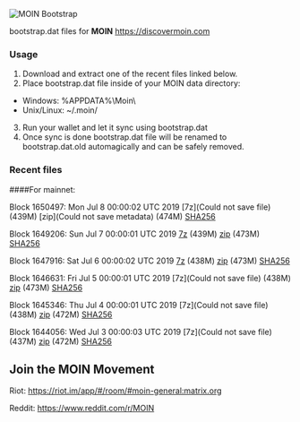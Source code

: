 ![MOIN Bootstrap](https://i.imgur.com/KjM1jMp.jpg)

bootstrap.dat files for **MOIN** https://discovermoin.com

### Usage

1. Download and extract one of the recent files linked below.
2. Place bootstrap.dat file inside of your MOIN data directory:
 - Windows: %APPDATA%\Moin\
 - Unix/Linux: ~/.moin/
3. Run your wallet and let it sync using bootstrap.dat
4. Once sync is done bootstrap.dat file will be renamed to bootstrap.dat.old automagically and can be safely removed.


### Recent files

####For mainnet:

Block 1650497: Mon Jul  8 00:00:02 UTC 2019 [7z](Could not save file) (439M) [zip](Could not save metadata) (474M) [SHA256](https://transfer.sh/EWeHB/sha256.txt)

Block 1649206: Sun Jul  7 00:00:01 UTC 2019 [7z](https://transfer.sh/11nFRl/bootstrap.dat.20190707.7z) (439M) [zip](https://transfer.sh/YHzzZ/bootstrap.dat.20190707.zip) (473M) [SHA256](https://transfer.sh/tmQrP/sha256.txt)

Block 1647916: Sat Jul  6 00:00:02 UTC 2019 [7z]() (438M) [zip]() (473M) [SHA256]()

Block 1646631: Fri Jul  5 00:00:01 UTC 2019 [7z](Could not save file) (438M) [zip](https://transfer.sh/5abal/bootstrap.dat.20190705.zip) (473M) [SHA256](https://transfer.sh/fpNf7/sha256.txt)

Block 1645346: Thu Jul  4 00:00:01 UTC 2019 [7z](Could not save file) (438M) [zip]() (472M) [SHA256]()

Block 1644056: Wed Jul  3 00:00:03 UTC 2019 [7z](Could not save file) (437M) [zip](https://transfer.sh/E3ydq/bootstrap.dat.20190703.zip) (472M) [SHA256](https://transfer.sh/CqH0n/sha256.txt)

## Join the MOIN Movement

Riot: https://riot.im/app/#/room/#moin-general:matrix.org

Reddit: https://www.reddit.com/r/MOIN
